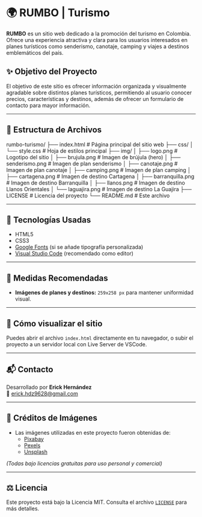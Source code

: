 # 🌍 RUMBO | Turismo

**RUMBO** es un sitio web dedicado a la promoción del turismo en Colombia. Ofrece una experiencia atractiva y clara para los usuarios interesados en planes turísticos como senderismo, canotaje, camping y viajes a destinos emblemáticos del país.

## ✨ Objetivo del Proyecto

El objetivo de este sitio es ofrecer información organizada y visualmente agradable sobre distintos planes turísticos, permitiendo al usuario conocer precios, características y destinos, además de ofrecer un formulario de contacto para mayor información.

---

## 📁 Estructura de Archivos

rumbo-turismo/
├── index.html # Página principal del sitio web
├── css/
│ └── style.css # Hoja de estilos principal
├── img/
│ ├── logo.png # Logotipo del sitio
│ ├── brujula.png # Imagen de brújula (hero)
│ ├── senderismo.png # Imagen de plan senderismo
│ ├── canotaje.png # Imagen de plan canotaje
│ ├── camping.png # Imagen de plan camping
│ ├── cartagena.png # Imagen de destino Cartagena
│ ├── barranquilla.png # Imagen de destino Barranquilla
│ ├── llanos.png # Imagen de destino Llanos Orientales
│ └── laguajira.png # Imagen de destino La Guajira
├── LICENSE # Licencia del proyecto
└── README.md # Este archivo


---

## 🧰 Tecnologías Usadas

- HTML5
- CSS3
- [Google Fonts](https://fonts.google.com/) (si se añade tipografía personalizada)
- [Visual Studio Code](https://code.visualstudio.com/) (recomendado como editor)

---

## 📐 Medidas Recomendadas

- **Imágenes de planes y destinos:** `259x258 px` para mantener uniformidad visual.

---

## 🚀 Cómo visualizar el sitio

Puedes abrir el archivo `index.html` directamente en tu navegador, o subir el proyecto a un servidor local con Live Server de VSCode.

---

## 📬 Contacto

Desarrollado por **Erick Hernández**  
📧 erick.hdz9628@gmail.com

---

## 🔖 Créditos de Imágenes

- Las imágenes utilizadas en este proyecto fueron obtenidas de:
  - [Pixabay](https://pixabay.com/)
  - [Pexels](https://www.pexels.com/)
  - [Unsplash](https://unsplash.com/)

*(Todas bajo licencias gratuitas para uso personal y comercial)*

---

## ⚖️ Licencia

Este proyecto está bajo la Licencia MIT. Consulta el archivo [`LICENSE`](LICENSE) para más detalles.
